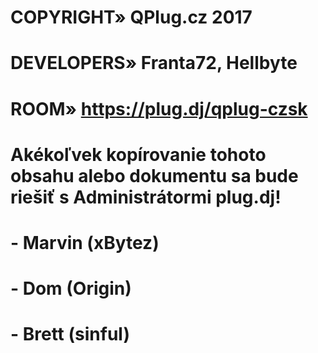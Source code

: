 # COPYRIGHT»                         QPlug.cz 2017
# DEVELOPERS»                        Franta72, Hellbyte
# ROOM»                              https://plug.dj/qplug-czsk

# Akékoľvek kopírovanie tohoto obsahu alebo dokumentu sa bude riešiť s Administrátormi plug.dj!
# - Marvin (xBytez)
# - Dom (Origin)
# - Brett (sinful)
